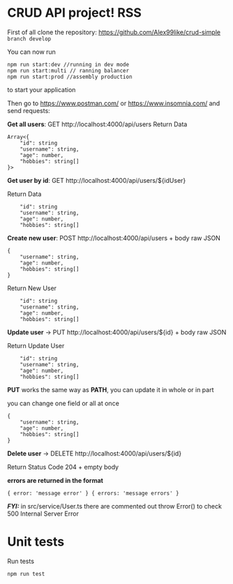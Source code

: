 # CRUD API project! RSS

First of all clone the repository:  https://github.com/Alex99like/crud-simple `branch develop`

You can now run

```
npm run start:dev //running in dev mode
npm run start:multi // ranning balancer
npm run start:prod //assembly production
```

to start your application

Then go to https://www.postman.com/ or https://www.insomnia.com/ and send requests:

**Get all users**: GET http://localhost:4000/api/users
Return Data 

```
Array<{
    "id": string
    "username": string,
    "age": number,
    "hobbies": string[]
}>
```

**Get user by id**: GET http://localhost:4000/api/users/${idUser} 

Return Data

```
    "id": string
    "username": string,
    "age": number,
    "hobbies": string[]
```

**Create new user**: POST http://localhost:4000/api/users + body raw JSON
```
{
    "username": string,
    "age": number,
    "hobbies": string[]
}
```

Return New User

```
    "id": string
    "username": string,
    "age": number,
    "hobbies": string[]
```


**Update user** -> PUT http://localhost:4000/api/users/${id} + body raw JSON

Return Update User

```
    "id": string
    "username": string,
    "age": number,
    "hobbies": string[]
```

**PUT** works the same way as **PATH**, you can update it in whole or in part

you can change one field or all at once

```
{
    "username": string,
    "age": number,
    "hobbies": string[]
}
```

**Delete user** -> DELETE http://localhost:4000/api/users/${id}

Return Status Code 204 + empty body

**errors are returned in the format**
```
{ error: 'message error' } { errors: 'message errors' }
```

***FYI:*** in src/service/User.ts there are commented out throw Error() to check 500 Internal Server Error

>
>

# Unit tests

Run tests

```
npm run test
```
